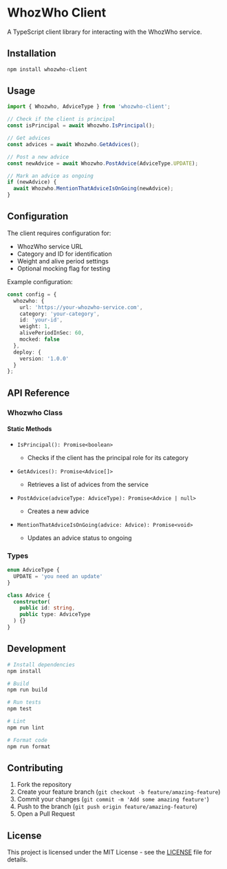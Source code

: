 # WhozWho Client

A TypeScript client library for interacting with the WhozWho service.

## Installation

```bash
npm install whozwho-client
```

## Usage

```typescript
import { Whozwho, AdviceType } from 'whozwho-client';

// Check if the client is principal
const isPrincipal = await Whozwho.IsPrincipal();

// Get advices
const advices = await Whozwho.GetAdvices();

// Post a new advice
const newAdvice = await Whozwho.PostAdvice(AdviceType.UPDATE);

// Mark an advice as ongoing
if (newAdvice) {
  await Whozwho.MentionThatAdviceIsOnGoing(newAdvice);
}
```

## Configuration

The client requires configuration for:
- WhozWho service URL
- Category and ID for identification
- Weight and alive period settings
- Optional mocking flag for testing

Example configuration:

```typescript
const config = {
  whozwho: {
    url: 'https://your-whozwho-service.com',
    category: 'your-category',
    id: 'your-id',
    weight: 1,
    alivePeriodInSec: 60,
    mocked: false
  },
  deploy: {
    version: '1.0.0'
  }
};
```

## API Reference

### Whozwho Class

#### Static Methods

- `IsPrincipal(): Promise<boolean>`
  - Checks if the client has the principal role for its category
  
- `GetAdvices(): Promise<Advice[]>`
  - Retrieves a list of advices from the service
  
- `PostAdvice(adviceType: AdviceType): Promise<Advice | null>`
  - Creates a new advice
  
- `MentionThatAdviceIsOnGoing(advice: Advice): Promise<void>`
  - Updates an advice status to ongoing

### Types

```typescript
enum AdviceType {
  UPDATE = 'you need an update'
}

class Advice {
  constructor(
    public id: string,
    public type: AdviceType
  ) {}
}
```

## Development

```bash
# Install dependencies
npm install

# Build
npm run build

# Run tests
npm test

# Lint
npm run lint

# Format code
npm run format
```

## Contributing

1. Fork the repository
2. Create your feature branch (`git checkout -b feature/amazing-feature`)
3. Commit your changes (`git commit -m 'Add some amazing feature'`)
4. Push to the branch (`git push origin feature/amazing-feature`)
5. Open a Pull Request

## License

This project is licensed under the MIT License - see the [LICENSE](LICENSE) file for details. 